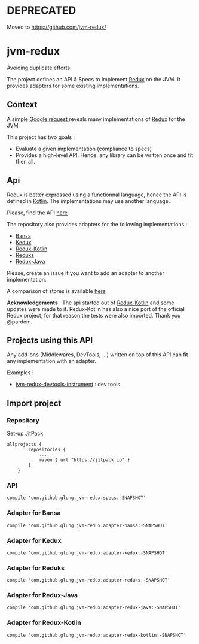 # DEPRECATED

Moved to https://github.com/jvm-redux/

# jvm-redux

Avoiding duplicate efforts. 

The project defines an API & Specs to implement [Redux](http://redux.js.org/) on the JVM. 
It provides adapters for some existing implementations. 


## Context 

A simple [Google request ](https://www.google.de/webhp?sourceid=chrome-instant&ion=1&espv=2&ie=UTF-8#q=redux%20kotlin) reveals many implementations of [Redux](http://redux.js.org/) for the JVM. 

This project has two goals :
- Evaluate a given implementation (compliance to specs)
- Provides a high-level API. Hence, any library can be written once and fit then all.


## Api

Redux is better expressed using a functionnal language, hence the API is defined in [Kotlin](https://kotlinlang.org/). The implementations may use another language.

Please, find the API [here](https://github.com/glung/jvm-redux/tree/master/specs/src/main/kotlin/redux/api)

The repository also provides adapters for the following implementations :
- [Bansa](https://github.com/brianegan/bansa)
- [Kedux](https://github.com/AngusMorton/kedux)
- [Redux-Kotlin](https://github.com/pardom/redux-kotlin/)
- [Reduks](https://github.com/beyondeye/Reduks)
- [Redux-Java](https://github.com/glung/redux-java)

Please, create an issue if you want to add an adapter to another implementation. 

A comparison of stores is available [here](Comparisons.md)

**Acknowledgements** : The api started out of [Redux-Kotlin](https://github.com/pardom/redux-kotlin/) and some updates were made to it. Redux-Kotlin has also a nice port of the official Redux project, for that reason the tests were also imported. Thank you @pardom.

## Projects using this API

Any add-ons (Middlewares, DevTools, ...) written on top of this API can fit any implementation with an adapter. 

Examples : 
- [jvm-redux-devtools-instrument](https://github.com/glung/jvm-redux-devtools-instrument) : dev tools

## Import project

### Repository

Set-up [JitPack](https://jitpack.io)

```
allprojects {
		repositories {
			...
			maven { url "https://jitpack.io" }
		}
	}
```

### API 

`compile 'com.github.glung.jvm-redux:specs:-SNAPSHOT'`

### Adapter for Bansa

`compile 'com.github.glung.jvm-redux:adapter-bansa:-SNAPSHOT'`


### Adapter for Kedux

`compile 'com.github.glung.jvm-redux:adapter-kedux:-SNAPSHOT'`


### Adapter for Reduks

`compile 'com.github.glung.jvm-redux:adapter-reduks:-SNAPSHOT'`


### Adapter for Redux-Java
    
`compile 'com.github.glung.jvm-redux:adapter-redux-java:-SNAPSHOT'`

    
### Adapter for Redux-Kotlin
    
`compile 'com.github.glung.jvm-redux:adapter-redux-kotlin:-SNAPSHOT'`

